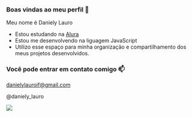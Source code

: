 ### Boas vindas ao meu perfil 💙

Meu nome é Daniely Lauro

- Estou estudando na [Alura](https://www.alura.com.br)
- Estou me desenvolvendo na liguagem JavaScript
- Utilizo esse espaço para minha organização e compartilhamento dos meus projetos desenvolvidos.

### Você pode entrar em contato comigo 📫

danielylauroif@gmail.com

@daniely_lauro


![](https://media.tenor.com/7HCzPzYXAFEAAAAC/using-the-computer-debbie-harper.gif)
